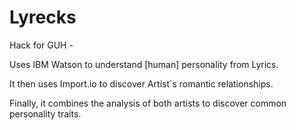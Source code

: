 # Lyrecks
Hack for GUH - 

Uses IBM Watson to understand [human] personality from Lyrics. 

It then uses Import.io to discover Artist`s romantic relationships. 

Finally, it combines the analysis of both artists to discover common personality traits. 
